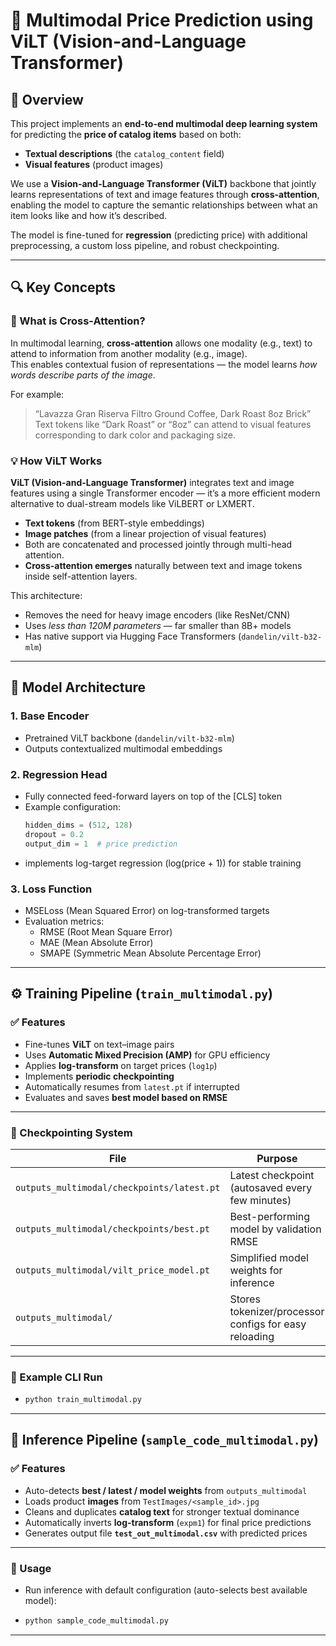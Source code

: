 # 🧠 Multimodal Price Prediction using ViLT (Vision-and-Language Transformer)

## 📘 Overview
This project implements an **end-to-end multimodal deep learning system** for predicting the **price of catalog items** based on both:

- **Textual descriptions** (the `catalog_content` field)
- **Visual features** (product images)

We use a **Vision-and-Language Transformer (ViLT)** backbone that jointly learns representations of text and image features through **cross-attention**, enabling the model to capture the semantic relationships between what an item looks like and how it’s described.

The model is fine-tuned for **regression** (predicting price) with additional preprocessing, a custom loss pipeline, and robust checkpointing.

---

## 🔍 Key Concepts

### 🧩 What is Cross-Attention?
In multimodal learning, **cross-attention** allows one modality (e.g., text) to attend to information from another modality (e.g., image).  
This enables contextual fusion of representations — the model learns *how words describe parts of the image*.

For example:
> “Lavazza Gran Riserva Filtro Ground Coffee, Dark Roast 8oz Brick”  
> Text tokens like “Dark Roast” or “8oz” can attend to visual features corresponding to dark color and packaging size.

### 💡 How ViLT Works
**ViLT (Vision-and-Language Transformer)** integrates text and image features using a single Transformer encoder — it’s a more efficient modern alternative to dual-stream models like ViLBERT or LXMERT.

- **Text tokens** (from BERT-style embeddings)
- **Image patches** (from a linear projection of visual features)
- Both are concatenated and processed jointly through multi-head attention.
- **Cross-attention emerges** naturally between text and image tokens inside self-attention layers.

This architecture:
- Removes the need for heavy image encoders (like ResNet/CNN)
- Uses *less than 120M parameters* — far smaller than 8B+ models
- Has native support via Hugging Face Transformers (`dandelin/vilt-b32-mlm`)

---

## 🧠 Model Architecture

### 1. **Base Encoder**
- Pretrained ViLT backbone (`dandelin/vilt-b32-mlm`)
- Outputs contextualized multimodal embeddings

### 2. **Regression Head**
- Fully connected feed-forward layers on top of the [CLS] token
- Example configuration:
  ```python
  hidden_dims = (512, 128)
  dropout = 0.2
  output_dim = 1  # price prediction
- implements log-target regression (log(price + 1)) for stable training

### 3. Loss Function
- MSELoss (Mean Squared Error) on log-transformed targets
- Evaluation metrics:
  - RMSE (Root Mean Square Error)
  - MAE (Mean Absolute Error)
  - SMAPE (Symmetric Mean Absolute Percentage Error)

---

## ⚙️ Training Pipeline (`train_multimodal.py`)

### ✅ Features

- Fine-tunes **ViLT** on text–image pairs  
- Uses **Automatic Mixed Precision (AMP)** for GPU efficiency  
- Applies **log-transform** on target prices (`log1p`)  
- Implements **periodic checkpointing**  
- Automatically resumes from `latest.pt` if interrupted  
- Evaluates and saves **best model based on RMSE**

---

### 🧾 Checkpointing System

| File | Purpose |
|------|----------|
| `outputs_multimodal/checkpoints/latest.pt` | Latest checkpoint (autosaved every few minutes) |
| `outputs_multimodal/checkpoints/best.pt` | Best-performing model by validation RMSE |
| `outputs_multimodal/vilt_price_model.pt` | Simplified model weights for inference |
| `outputs_multimodal/` | Stores tokenizer/processor configs for easy reloading |

---

### 🚀 Example CLI Run

- ```bash
  python train_multimodal.py

---
## 🔮 Inference Pipeline (`sample_code_multimodal.py`)

### ✅ Features

- Auto-detects **best / latest / model weights** from `outputs_multimodal`
- Loads product **images** from `TestImages/<sample_id>.jpg`
- Cleans and duplicates **catalog text** for stronger textual dominance
- Automatically inverts **log-transform** (`expm1`) for final price predictions
- Generates output file **`test_out_multimodal.csv`** with predicted prices

---

### 🧭 Usage

- Run inference with default configuration (auto-selects best available model):

- ```bash
  python sample_code_multimodal.py

---